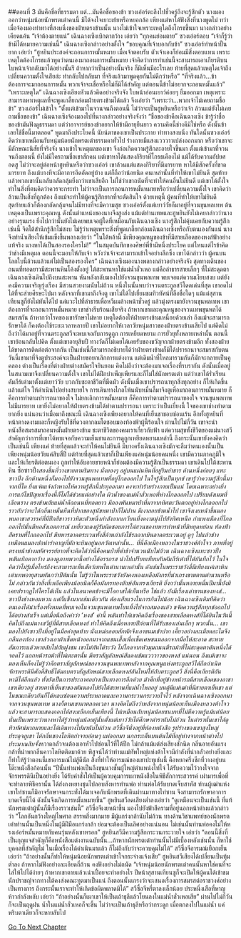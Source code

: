##ตอนที่ 3 มันคือชื่อที่ธรรมดา แต่...มันคือชื่อของข้า
ซวงเอ๋อร์ตะลึงไปชั่วครู่ถึงจะรู้สึกตัว
นางมองออกว่าหนุ่มน้อยนักพรตเต๋าคนนี้ มิได้จงใจเยาะเย้ยหรือหยอกล้อ เพียงแต่หาได้ฟังสิ่งที่นางพูดไม่ ทว่าเมื่อจ้องมองท่าทางที่สงบนิ่งของฝ่ายตรงข้ามนั้น นางไม่เข้าใจเพราะเหตุใดถึงโกรธขึ้นมา
นางกล่าวอย่างเคียดแค้น “เจ้าต้องตายแน่”
เฉินฉางเซิงเบิกตากว้าง เอ่ยว่า “ทุกคนย่อมตาย”
ซวงเอ๋อร์ตอบ “เจ้าก็รู้ว่าข้ามิได้หมายความเช่นนี้”
เฉินฉางเซิงกล่าวอย่างตั้งใจ “ขอบคุณที่เจ้าบอกกับข้า”
ซวงเอ๋อร์ทำหน้าปั้นยาก เอ่ยว่า “ฮูหยินประสงค์จะถอนการหมั้นหมาย เมื่อเจ้าตอบรับ ตัวเจ้าเองก็ย่อมมีสิ่งตอบแทน เพราะเหตุใดต้องโกรธแล้วพูดว่าตนเองมาถอนการหมั้นหมาย เจ้าคิดว่าการทำเช่นนี้จะสามารถเอาเกียรติบนใบหน้าเจ้ากลับมาได้อย่างนั้นรึ ถ้าหากว่าเป็นอย่างนั้นจริง ก็มิเห็นมีอะไรเลย ท้ายที่สุดแล้วเหตุใดเจ้าถึงเปลี่ยนความตั้งใจเสียล่ะ ทำกลับไปกลับมา ที่จริงแล้วมาพูดคุยกันไม่ดีกว่าหรือ”
“ที่จริงแล้ว...ข้าต้องการจะมาถอนการหมั้น พวกเจ้าจะเชื่อหรือไม่ก็มิได้สำคัญ แต่ตอนนี้ข้าไม่อยากจะถอนหมั้นแล้ว”
“เพราะเหตุใด”
เฉินฉางเซิงเอียงหัวแล้วคิดอย่างจริงจัง ใบหน้าอ่อนเยาว์ค่อยๆ ยิ้มออกมา เหตุเพราะสามารถหาเหตุผลที่จะพูดเกลี้ยกล่อมฝ่ายตรงข้ามได้แล้ว จึงเอ่ยว่า “เพราะว่า...พวกเจ้าไม่เคยถามชื่อข้า”
ซวงเอ๋อร์ไม่เข้าใจ
“ตั้งแต่เข้ามาในจวนจนถึงตอนนี้ ไม่ว่าจะเป็นฮูหยินหรือว่าเจ้า ล้วนแต่ยังไม่เคยถามชื่อของข้า”
เฉินฉางเซิงจ้องมองไปที่นางกล่าวอย่างจริงจังว่า “ชื่อของข้าคือเฉินฉางเซิง ข้ารู้ว่าชื่อของข้ามันฟังดูธรรมดา แต่ว่าอาจารย์ของข้าอยากให้ข้ามีอายุยืนยาว ความคิดนี้ช่างดีมิใช่หรือ ดังนั้นข้าเลยใช้ชื่อนี้มาตลอด”
พูดมาถึงประโยคนี้ นัยน์ตาของเขาเป็นประกาย ท่าทางสงบนิ่ง
ทันใดนั้นซวงเอ๋อร์คิดว่าเขาเหมือนกับหนุ่มน้อยนักพรตเต๋าธรรมดาทั่วไป ร่างกายมีแสงแวววาวเปล่งออกมาก หรือว่าเขาจะมีลักษณะนิสัยที่จริงจัง นางเข้าใจเหตุผลของเขา จึงก่อเกิดความรู้สึกละอายใจขึ้นมา
ตั้งแต่เข้ามาที่จวนจนถึงตอนนี้ ยังไม่มีใครถามชื่อเขาสักคน แต่เขาหาได้แสดงกิริยาที่โกรธเคืองไม่ แม้ได้รับความอัปยศอดสู ไม่ว่าจะอยู่ต่อหน้าฮูหยินหรือว่าซวงเอ๋อร์ เขาล้วนแต่แสดงกิริยาที่มีมารยาท หาได้มีสักครั้งที่ขาดมารยาท ถึงแม้บางทีจะมีอาการอึดอัดอยู่บ้าง แต่ก็ถือว่าน้อยนิด คนเหล่านั้นที่ทำให้เขาไม่ยินดี สุดท้ายแล้วพวกเขานั้นกลับกลัดกลุ้มยิ่งกว่าเขาเสียอีก
ไม่ใช่ว่าเขาถนัดที่จะทำให้คนอื่นไม่ยินดี แต่เขาได้ตั้งใจทำในสิ่งที่ตนคิดว่าควรจะกระทำ ไม่ว่าจะเป็นการถอนการหมั้นหมายหรือว่าเปลี่ยนความตั้งใจ เขาคิดว่าล้วนเป็นสิ่งที่ถูกต้อง ถึงแม้จะทำให้ผู้คนรู้สึกยากที่จะตัดสินใจ ด้วยเหตุนี้ ผู้คนที่ทำให้เขาไม่ยินดี สุดท้ายแล้วก็ต้องกลัดกลุ้มจนไม่มีทางที่จะมีความสุข
ซวงเอ๋อร์ตั้งแต่เยาว์วัยก็มาอยู่ที่จวนขุนพลเทพ ต้นเหตุคงเป็นเพราะคุณหนู ดังนั้นตำแหน่งของนางจึงสูงส่ง แม้แต่ท่านเทพและฮูหยินยังไม่เคยกล่าวว่านางอย่างรุนแรง ยิ่งไปกว่านั้นยังไม่เคยพบเจอผู้ใดที่เหมือนกับเฉินฉางเซิง นางรู้สึกไม่คุ้นเคยกับความรู้สึกเช่นนี้ จิตใต้สำนึกรู้สึกไม่สงบ ไม่รู้ว่าเหตุเพราะสิ่งที่พูดเกลี้ยกล่อมเฉินฉางเซิงหรือกับตนเองกันแน่ นางจึงทำน้ำเสียงให้เข้มแข็งขึ้นพลางเอ่ยว่า
“ในใต้หล้านี้ มีเพียงคุณหนูของข้าที่มีสายเลือดของหงส์ฟ้าอย่างแท้จริง นางหาได้เป็นสองรองใครไม่!”
“ในสมุดบันทึกของศิษย์พี่ข้ามีหนึ่งประโยค แต่ไหนแต่ไรข้าคิดว่าช่างมีเหตุผล ตอนนี้จะมอบให้กับเจ้า หวังว่าเจ้าจะสามารถเข้าใจอย่างลึกซึ้ง เขาได้กล่าวว่า ผู้คนบนโลกใบนี้ล้วนแล้วแต่ไม่เป็นสองรองใคร”
เฉินฉางเซิงมองนางพลางกล่าวอย่างจริงจัง
สุดทางเดินของถนนที่ทอดยาวมีสะพานหินโค้งตั้งอยู่ ใต้สะพานหาใช่แม่น้ำลั่วเหอ แต่คือลำธารสายเล็กๆ ที่ไม่สะดุดตา เฉินฉางเซิงเดินไปถึงบนสะพาน หันหลังกลับมองไปยังจวนขุนพลเทพ พบเจอแต่ความเงียบสงบ แต่ยังคงมีความเจริญรุ่งเรือง มีสวนสวยงามนับไม่ถ้วน หนึ่งในนั้นพบว่าจวนตระกูลสวีโดดเด่นที่สุด เขาอดไม่ได้ที่จะส่ายศีรษะไปมา
หลังจากที่เขามาถึงจิงตู เขาไม่ได้ไปเยี่ยมชมทิวทัศน์ที่ลือชื่อใดๆ แม้แต่สุสานเทียนซูก็ยังไม่ทันได้ไป แค่แวะไปที่ลำธารเพื่อหวีผมล้างหน้าชั่วครู่ แล้วมุ่งตรงมายังจวนขุนพลเทพ เขาต้องการที่จะถอนการหมั้นหมาย เขาช่างรีบร้อนเสียจริง ถ้าหากเขาและคุณหนูของจวนเทพขุนพลได้สมรสกัน ถ้าหากว่าโรคของเขารักษาไม่หาย เหตุใดต้องให้ฝ่ายตรงข้ามเหนื่อยด้วยเล่า ถึงแม้จะสามารถรักษาได้ ก็คงต้องใช้ระยะเวลาหลายปี
เขาไม่อยากให้เวลาวัยหนุ่มสาวของฝ่ายตรงข้ามเสียไป แต่คิดไม่ถึงว่าได้มาอยู่ที่จวนตระกูลสวีจะพบเจอกับการดูถูก การเหยียดหยาม การยั่วยุทั้งหลายเหล่านั้น ตอนนี้เขาย้อนกลับไปคิด ตั้งแต่เขาอายุสิบปี ทางวัดก็ไม่เคยได้เคยรับของขวัญจากฝ่ายตรงข้ามอีก ทั้งสองฝ่ายได้ขาดการติดต่อต่อจากกัน เป็นเช่นนี้ก็สามารถอธิบายได้ว่าฝ่ายตรงข้ามก็มิได้ปรารถนาจะสมรสกับตน วันนี้เขามาที่จิงตูประสงค์จะเป็นฝ่ายขอยกเลิกการแต่งงาน แต่เดิมน้ำที่ไหลมารวมกันก็มักจะกลายเป็นคูคลอง ต่างเป็นเรื่องที่ต่างฝ่ายต่างสมัครใจยินยอม คิดไม่ถึงว่าจะต้องมาเจอเรื่องที่รบรากัน ดังนั้นเมื่ออยู่ในสนามเขาจึงเปลี่ยนความตั้งใจ
เขาไม่ได้ฝึกบำเพ็ญเพียรและก็ไม่ใช่นักพรตเต๋า แต่ว่าเขาได้ร่ำเรียนคัมภีร์เต๋ามาตั้งแต่เยาว์วัย บวกกับชะตาชีวิตที่มืดมัว ดังนั้นเมื่อเขาปรารถนาทุกสิ่งทุกอย่าง ก็ให้เกิดขึ้นแล้วแต่ใจ ให้ดำเนินไปอย่างสบายใจ การเดินทางไกลโพ้นนับหมื่นลี้มาจิงตูเพื่อมาถอนการหมั้นหมาย ก็คือการทำตามปรารถนาของใจ ไม่ยกเลิกการหมั้นหมาย ก็คือการทำตามปรารถนาของใจ จวนขุนพลเทพไม่มีมารยาท เขายิ่งไม่อยากให้ฝ่ายตรงข้ามได้ทำตามปรารถนา เพราะว่าเป็นเยี่ยงนี้ ใจของเขาช่างทำตามยากยิ่ง
แน่นอนว่าเมื่อมาถึงขณะนี้ เฉินฉางเซิงเพียงอยากให้คนที่เย็นชาชอบซ่อนเร้น อีกทั้งฮูหยินที่หน้าตางดงามและก็หญิงรับใช้ที่ดวงตากลมโตชอบมองท้องฟ้าผู้นี้ร้อนใจ ผ่านไปไม่กี่วัน เขาจะนำหนังสือสมรสมาถอนหมั้นฝ่ายตรงข้าม ชะตาชีวิตของคนเราเกี่ยวกับฟ้า แต่ความสุขทั้งชีวิตของแม่นางสวีสำคัญกว่าการที่เขาได้พบเจอกับความเย็นชาและการดูถูกเหยียดหยามเหล่านี้ ถึงกระนั้นเขายังคงคิดว่าเป็นเช่นนี้
เพียงแค่ ท้ายที่สุดแล้วจะทำให้คนไม่ยินดี มีบางครั้งเฉินฉางเซิงมักจะลืมว่าตนเองนั้นเป็นเพียงหนุ่มน้อยวัยแค่สิบสี่ปี แต่ท้ายที่สุดแล้วเขาก็เป็นเพียงแค่หนุ่มน้อยคนหนึ่ง เขามีความภาคภูมิใจและให้เกียรติต่อตนเอง ถูกทำให้อับอายขายหน้าก็ย่อมต้องมีความรู้สึกเป็นธรรมดา
เขาเดินไปใต้สะพานหิน ซื้อซาวปิ่ง*สองชิ้นที่วางขายตามริมทาง นั่งยองๆ อยู่บนแผ่นหินที่อยู่ริมลำธาร ด้านหนึ่งค่อยๆ แทะซาวปิ่ง อีกด้านหนึ่งก็มองไปยังจวนขุนพลเทพที่อยู่ไกลออกไป ในใจรู้สึกเป็นทุกข์ เขารู้ว่าความรู้สึกนี้มาจากที่ใด ยิ่งแจ่มแจ้งถ้าหากให้ความรู้สึกนี้ปะทุออกมา คงจะทำร้ายร่างกายเป็นแน่ โดยเฉพาะอย่างยิ่งการแก้ไขปัญหาเรื่องนี้ก็ไม่ได้ช่วยแต่อย่างใด
ผิวน้ำของแม่น้ำลั่วเหอที่ห่างไกลออกไป เปรียบดังเมฆที่เลือนราง ตรงข้ามกับแม่น้ำคือถนนที่ทอดยาว มีกองพันหมาป่าที่มาจากทิศตะวันตกอยู่ห่างไกลออกไป ราวกับว่าจะได้กลิ่นเหม็นหืนที่ปากของสุนัขหมาป่าก็ไม่ปาน มีเงาลอยข้ามน้ำไป เขาจึงเงยหน้าขึ้นมอง พบอาชาสวรรค์ที่มีปีกสีขาวราวหิมะตัวหนึ่งกำลังลากเกวียนที่งดงามมุ่งไปยังทิศเหนือ กำแพงเมืองที่ไกลออกไปนั้นมีหอสังเกตการณ์ เหยี่ยวแดงผู้รับผิดชอบการไต่สวนของทหารทำหน้าที่มิหยุดหย่อน ท้องฟ้าสีครามที่ไกลออกไป มีทหารลาดตระเวนทั้งสี่ด้านกำลังใช้รถลากบินลาดตระเวนอยู่ ดูๆ ไปแล้วช่างเหมือนแมลงปอน่ารำคาญที่มักจะบินอยู่นอกวัดเหล่านั้น...
ที่นี่คือเมืองหลวงในราชวงศ์ต้าโจว ภาพที่อยู่ตรงหน้าช่างมหัศจรรย์ยากที่จะคิดได้ว่านี่คือคนป่าที่ต่ำช้าจำนวนนับไม่ถ้วน เฉินฉางเซิงแทะซาวปิ่ง พลันเบิกตากว้าง มองดูภาพพวกนี้อย่างได้อรรถรส นำไปเปรียบเทียบกับคัมภีร์เต๋าที่ได้บันทึกไว้ ในใจคิดว่าไม่รู้เมื่อไหร่ถึงจะสามารถเห็นสัตว์เทพในตำนานเหล่านั้น ดังเช่นในพระราชวังลี่มีเพียงแค่เสาหินเต่าเทพอายุสามพันกว่าปีต้นนั้น ไม่รู้ว่าในพระราชวังยังคงหลงเหลือมังกรที่น่าเกรงขามตามตำนานหรือไม่ กล่าวกันว่าสิ่งที่เหลือเพียงน้อยนิดก็คือมังกรทองยักษ์อันทรงเกียรติ ยิ่งกว่านั้นหลายหมื่นปีมานี้ยังมิเคยปรากฏให้ใครได้เห็น แล้วในอนาคตข้าจะมีโอกาสได้เห็นหรือ ใช่แล้ว ยังมีเรื่องเล่าขานของหงส์...
ซาวปิ่งช่างหอมหวน แต่ก็แข็งมากเช่นเดียวกัน ต้องเสียแรงในการกินไม่น้อย เฉินฉางเซิงเดิมทีคิดว่าตนเองได้นำเรื่องทั้งหมดที่พบเจอในจวนขุนพลเทพโยนทิ้งไปจากสมองแล้ว ขจัดความรู้สึกทุกข์ออกไปได้อย่างสำเร็จ แต่เมื่อนึกถึงคำว่า ‘หงส์’ คำนี้ พลันทำให้เขาคิดถึงเรื่องของสายเลือดหงส์ที่ได้ยินในวันนี้ คิดไปถึงแม่นางสวีผู้ที่มีสายเลือดหงส์ ทำให้คิดถึงเมื่อหลายปีก่อนที่ได้รับของเล่นเล็กๆ พวกนั้น...
เขามองไปยังซาวปิ่งที่อยู่ในมือคำสุดท้าย นั่งเหม่อลอยสักพักจึงเอาขนมเข้าปาก เคี้ยวอย่างละเมียดละไมจึงกลืนลงท้อง เขาล้วงเอาผ้าเช็ดหน้าออกมาจากแขนเสื้อเพื่อเช็ดเศษขนมออกจากมือให้สะอาด สะพายสัมภาระแล้วหายลับไปกับฝูงชน
เขาไม่ทันได้ระวัง ไม่ไกลจากหัวมุมถนนมีรถม้าที่ไม่สะดุดตาคันหนึ่งได้จอดไว้ แอกหน้ารถม้าที่ไม่เตะตานั้น มีตราสัญลักษณ์สีแดงเข้มแวววาวของหงส์ แน่นอน ถึงแม้เขาจะมองเห็นก็คงไม่รู้ว่าคือตราสัญลักษณ์ของจวนขุนพลเทพหลังจากคุณหนูแห่งตระกูลสวีได้ถือกำเนิด จักรพรรดินีศักดิ์สิทธิ์ได้มอบตราสัญลักษณ์สายเลือดหงส์อันใหม่ให้กับตระกูลสวี สิ่งนี่คือเกียรติอันหามิได้อีกแล้ว ทั้งยังเป็นการประกาศอย่างเป็นทางการอีกด้วย
ม้าศึกที่อยู่ข้างหน้ารถมีสายเลือดของอาชาเขาเดียวอยู่ สายตาที่เย็นชาของมันมองไปยังใต้สะพานที่แม่น้ำไหลอยู่ บนตู้มีแม่เฒ่าที่มีสายตาเย็นชา แต่ในขณะเดียวกันก็ได้หลบซ่อนความประหลาดและความกระวนกระวายใจไว้
หลังจากเฉินฉางเซิงออกมาจากจวนขุนพลเทพ นางก็ตามเขามาตลอดเวลา นางคิดไม่ถึงว่าหลังจากหนุ่มน้อยเห็นเมืองหลวงต้าโจวแล้วจะสามารถแสดงออกได้สงบเยือกเย็นเพียงนี้ ไม่เหมือนกับหนุ่มน้อยชนบทที่ไม่มีความรู้แม้แต่น้อย นั่นเป็นเพราะว่านางหาได้รู้ว่าหนุ่มน้อยผู้นั้นตั้งแต่เยาว์วัยได้ศึกษาตำรานับไม่ถ้วน ในตำรานั้นเขาได้ดูทิวทัศน์มากมายและได้เดินทางไปมานับไม่ถ้วน
สวีซื่อจีนั่งอยู่ที่ห้องหนังสือ รูปร่างของเขาสูงใหญ่ประดุจภูเขา ได้กลิ่นของโลหิตกำจายอ่อนๆ แผ่ออกมา นกกระเต็นบนต้นไม้ที่อยู่ห่างจากหน้าต่างไปประมาณสิบจั้ง*หวาดกลัวจนต้องเอาหัวไปซ่อนไว้ที่ใต้ปีก ไม่กล้าแม้แต่ส่งเสียงสักนิด กลิ่นอายอันแรงกล้าที่นำพากลิ่นคาวโลหิตติดมาด้วย พิสูจน์ได้ว่าท่านแม่ทัพใหญ่แห่งต้าโจวมีกำลังที่น่ากลัวอย่างยิ่งและก็ทำให้รู้ว่าตอนนี้เขาอารมณ์ไม่สู้ดีนัก
สิ่งที่ทำให้อารมณ์ของเขาปะทุเช่นนี้ คือหยกครึ่งซีกที่วางอยู่บนโต๊ะหนังสือก้อนนั้น
“ปีนั้นท่านพ่อเป็นถึงขุนนางชั้นผู้ใหญ่ตำแหน่งไท่ไจ่ ได้รับความไว้วางใจจากจักรพรรดินีเป็นอย่างยิ่ง ได้รับคำสั่งให้เป็นผู้ควบคุมการเผาหนังสือในพิธีสักการะสวรรค์ เผ่ามารเพื่อที่จะทำลายพิธีครานั้น ได้ส่งกงหยางชุนไปลอบสังหารท่านพ่อ ท่านพ่อได้รับบาดเจ็บสาหัส ท่านผู้เฒ่าแห่งเขาไท่ซานก็มิอาจรักษาจนกระทั่งได้มาเจอกับนักพรตที่เดินผ่านมาทางไท่ซาน จึงสามารถรักษาอาการบาดเจ็บนี้ได้ ดังนั้นจึงเกิดการหมั้นหมายขึ้น”
ฮูหยินสวีลดเสียงต่ำลงเอ่ยว่า “ดูเหมือนจะเป็นเช่นนี้ ที่แท้นักพรตเต๋าผู้นั้นก็มีเรื่องราวเช่นนี้”
สวีซื่อจีเงยหน้าขึ้น มองไปยังฟ้าสีครามที่อยู่นอกหน้าต่างแล้วกล่าวว่า “โลกอันกว้างใหญ่ไพศาล สรรพสิ่งมากมาย มีผู้แกร่งกล้านับไม่ถ้วน ทางด้านวิชาแพทย์ของนักพรตเต๋าท่านนั้นเป็นหนึ่งในผู้มีฝีมือแกร่งกล้า ย่อมจะต้องเป็นเลิศอย่างแน่นอน ไม่เช่นนั้นท่านพ่อคงไม่ให้หรงเอ๋อร์หมั้นหมายกับคนรุ่นหลังเขาหรอก”
ฮูหยินสวีมีความรู้สึกกระวนกระวายใจ เอ่ยว่า “ตอนนี้สิ่งที่เป็นกุญแจสำคัญก็คือหนังสือแต่งงานฉบับนั้น...ถ้าหากนักพรตเต๋าท่านนั้นไม่มีเบื้องหลังเช่นนั้น ก็หาใช่บุคคลที่สำคัญไม่ ในเมื่อเรื่องได้ดำเนินมาแล้ว ก็ไม่ถึงกับว่าจะควบคุมไม่ได้”
สวีซื่อจีอารมณ์เยือกเย็น เอ่ยว่า “ถ้าอย่างนั้นก็ทำให้หนุ่มน้อยนักพรตเต๋าเข้าใจกระจ่างแจ้งเสีย”
ฮูหยินสวีเสียงได้เปลี่ยนเป็นทุ้มต่ำลง ถ้าหากไม่ฟังอย่างละเอียดถี่ถ้วน คงฟังอย่างไม่ถนัด “เจ้าหนุ่มน้อยนักพรตเต๋าคนนั้นหาใช่คนที่จะไล่ให้ไปได้ง่ายๆ ถ้าหากเขาตายแล้วเน่าเปื่อยจะทำอย่างไร ปีหน้าสุสานเทียนซูก็จะเปิดให้ผู้คนได้เข้าชม นักปราชญ์จากทางใต้คงส่งคณะทูตมาเป็นแน่ ถึงตอนนั้นเกรงว่าจะเสนอเรื่องการสมรสต่อราชวงศ์อย่างเป็นทางการ ถึงกระนั้นเราจะทำให้เกิดข้อผิดพลาดมิได้”
สวีซื่อจีหรี่ตาลงเล็กน้อย ประหนึ่งเสือที่หาญห้าวกำลังหลับ เอ่ยว่า “ถ้าอย่างนั้นก็เผาเขาให้เป็นเถ้าธุลีแล้วโยนลงในแม่น้ำลั่วเหอเสีย”
ผ่านไปไม่กี่วันก็จะเป็นฤดูฝน น้ำในแม่น้ำลั่วเหอก็จะขึ้น ไม่ว่าจะเป็นเถ้าธุลีหรือว่ากระดูก เมื่อตกลงไปในแม่น้ำ แค่พริบตาเดียวก็จะหายลับไป




[Go To Next Chapter]( ./5.md)
